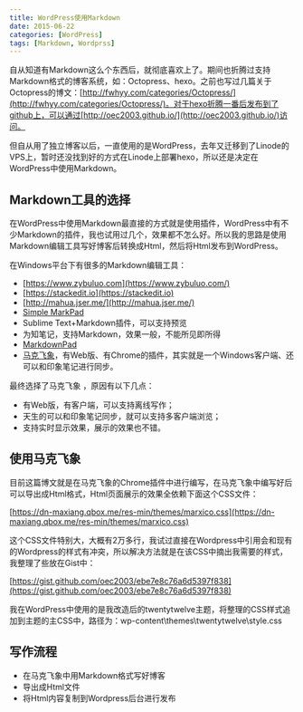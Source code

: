 ```yaml
---
title: WordPress使用Markdown
date: 2015-06-22
categories: [WordPress]
tags: [Markdown, Wordprss]
---
```


自从知道有Markdown这么个东西后，就彻底喜欢上了。期间也折腾过支持Markdown格式的博客系统，如：Octopress、hexo。之前也写过几篇关于Octopress的博文：[http://fwhyy.com/categories/Octopress/](http://fwhyy.com/categories/Octopress/)。对于hexo折腾一番后发布到了github上，可以通过[http://oec2003.github.io/](http://oec2003.github.io/)访问。

但自从用了独立博客以后，一直使用的是WordPress，去年又迁移到了Linode的VPS上，暂时还没找到好的方式在Linode上部署hexo，所以还是决定在WordPress中使用Markdown。
<!--more-->
## Markdown工具的选择

在WordPress中使用Markdown最直接的方式就是使用插件，WordPress中有不少Markdown的插件，我也试用过几个，效果都不怎么好。所以我的思路是使用Markdown编辑工具写好博客后转换成Html，然后将Html发布到WordPress。

在Windows平台下有很多的Markdown编辑工具：

* [https://www.zybuluo.com](https://www.zybuluo.com/)
* [https://stackedit.io](https://stackedit.io)
* [http://mahua.jser.me/](http://mahua.jser.me/)
* [Simple MarkPad](http://simple-markpad.qiniudn.com/)
* Sublime Text+Markdown插件，可以支持预览
* 为知笔记，支持Markdown，效果一般，不能所见即所得
* [MarkdownPad](http://markdownpad.com/)
* [马克飞象](http://maxiang.info/)，有Web版、有Chrome的插件，其实就是一个Windows客户端、还可以和印象笔记进行同步。

最终选择了马克飞象 ，原因有以下几点：

* 有Web版，有客户端，可以支持离线写作；
* 天生的可以和印象笔记同步，就可以支持多客户端浏览；
* 支持实时显示效果，展示的效果也不错。

## 使用马克飞象

目前这篇博文就是在马克飞象的Chrome插件中进行编写，在马克飞象中编写好后可以导出成Html格式，Html页面展示的效果全依赖下面这个CSS文件：

[https://dn-maxiang.qbox.me/res-min/themes/marxico.css](https://dn-maxiang.qbox.me/res-min/themes/marxico.css)

这个CSS文件特别大，大概有2万多行，我试过直接在Wordpress中引用会和现有的Wordpress的样式有冲突，所以解决方法就是在该CSS中摘出我需要的样式，我整理了些放在Gist中：

[https://gist.github.com/oec2003/ebe7e8c76a6d5397f838](https://gist.github.com/oec2003/ebe7e8c76a6d5397f838)

我在WordPress中使用的是我改造后的twentytwelve主题，将整理的CSS样式追加到主题的主CSS中，路径为：wp-content\themes\twentytwelve\style.css

## 写作流程

* 在马克飞象中用Markdown格式写好博客
* 导出成Html文件
* 将Html内容复制到Wordpress后台进行发布

